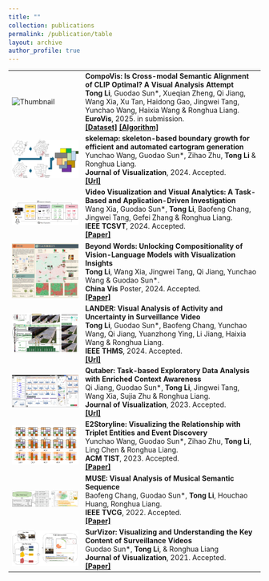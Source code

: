 ```yaml
---
title: ""
collection: publications
permalink: /publication/table
layout: archive
author_profile: true
---
```


|   |   |
|---|---|
| <img src="/images/CompoVis.png" alt="Thumbnail" style="width: 300px; height: auto;">    |  **CompoVis: Is Cross-modal Semantic Alignment of CLIP Optimal? A Visual Analysis Attempt**<br>**Tong Li**, Guodao Sun*, Xueqian Zheng, Qi Jiang, Wang Xia, Xu Tan, Haidong Gao, Jingwei Tang, Yunchao Wang, Haixia Wang & Ronghua Liang. <br>**EuroVis**, 2025. in submission.<br>[**[Dataset]**](https://huggingface.co/datasets/guodaosun/CompoVIS) [**[Algorithm]**](https://github.com/TongLi97/HERCSOM-layout) 
| <img src="/images/Skelemap.jpg" alt="Thumbnail" style="width: 300px; height: auto;">    | **skelemap: skeleton-based boundary growth for efficient and automated cartogram generation**<br>Yunchao Wang, Guodao Sun*, Zihao Zhu, **Tong Li** & Ronghua Liang. <br>**Journal of Visualization**, 2024. Accepted.<br>[**[Url]**](https://link.springer.com/article/10.1007/s12650-024-01031-8) |
| <img src="/images/xia.png" alt="Thumbnail" style="width: 300px; height: auto;">         | **Video Visualization and Visual Analytics: A Task-Based and Application-Driven Investigation**<br>Wang Xia, Guodao Sun*, **Tong Li**, Baofeng Chang, Jingwei Tang, Gefei Zhang & Ronghua Liang. <br>**IEEE TCSVT**, 2024. Accepted.<br>[**[Paper]**](/files/xia.pdf) |
| <img src="/images/Beyond.png" alt="Thumbnail" style="width: 300px; height: auto;">      | **Beyond Words: Unlocking Compositionality of Vision-Language Models with Visualization Insights**<br>**Tong Li**, Wang Xia, Jingwei Tang, Qi Jiang, Yunchao Wang & Guodao Sun*. <br>**China Vis** Poster, 2024. Accepted.<br>[**[Paper]**](/files/Beyond.pdf) |
| <img src="/images/Lander.png" alt="Thumbnail" style="width: 300px; height: auto;">      | **LANDER: Visual Analysis of Activity and Uncertainty in Surveillance Video**<br>**Tong Li**, Guodao Sun*, Baofeng Chang, Yunchao Wang, Qi Jiang, Yuanzhong Ying, Li Jiang, Haixia Wang & Ronghua Liang.<br>**IEEE THMS**, 2024. Accepted.<br>[**[Url]**](https://ieeexplore.ieee.org/document/10570041) |
| <img src="/images/Qutaber.png" alt="Thumbnail" style="width: 300px; height: auto;">     | **Qutaber: Task-based Exploratory Data Analysis with Enriched Context Awareness**<br>Qi Jiang, Guodao Sun*, **Tong Li**, Jingwei Tang, Wang Xia, Sujia Zhu & Ronghua Liang.<br>**Journal of Visualization**, 2023. Accepted.<br>[**[Url]**](https://link.springer.com/article/10.1007/s12650-024-00975-1) |
| <img src="/images/Storyline.png" alt="Thumbnail" style="width: 300px; height: auto;">   | **E2Storyline: Visualizing the Relationship with Triplet Entities and Event Discovery**<br>Yunchao Wang, Guodao Sun*, Zihao Zhu, **Tong Li**, Ling Chen & Ronghua Liang.<br>**ACM TIST**, 2023. Accepted.<br>[**[Paper]**](/files/Storyline.pdf)      |
| <img src="/images/MUSE.png" alt="Thumbnail" style="width: 300px; height: auto;">        | **MUSE: Visual Analysis of Musical Semantic Sequence**<br>Baofeng Chang, Guodao Sun*, **Tong Li**, Houchao Huang, Ronghua Liang.<br>**IEEE TVCG**, 2022. Accepted.<br>[**[Paper]**](/files/MUSE.pdf)                                                |
| <img src="/images/SurVizor.png" alt="Thumbnail" style="width: 300px; height: auto;">    | **SurVizor: Visualizing and Understanding the Key Content of Surveillance Videos**<br>Guodao Sun*, **Tong Li**, & Ronghua Liang<br>**Journal of Visualization**, 2021. Accepted.<br>[**[Paper]**](/files/SurVizor.pdf)                             |
